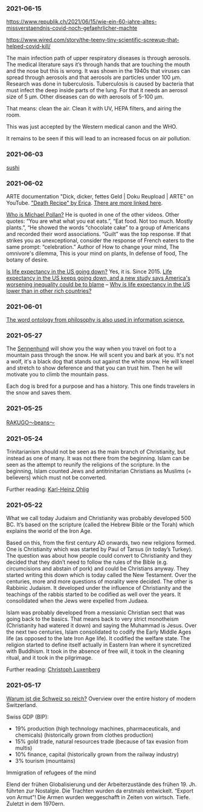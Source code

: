 ### 2021-06-15

https://www.republik.ch/2021/06/15/wie-ein-60-jahre-altes-missverstaendnis-covid-noch-gefaehrlicher-machte

https://www.wired.com/story/the-teeny-tiny-scientific-screwup-that-helped-covid-kill/

The main infection path of upper respiratory diseases is through aerosols. The medical literature says it’s through hands that are touching the mouth and the nose but this is wrong. It was shown in the 1940s that viruses can spread through aerosols and that aerosols are particles under 100 μm. Research was done in tuberculosis. Tuberculosis is caused by bacteria that must infect the deep inside parts of the lung. For that it needs an aerosol size of 5 μm. Other diseases can do with aerosols of 5-100 μm.

That means: clean the air. Clean it with UV, HEPA filters, and airing the room.

This was just accepted by the Western medical canon and the WHO.

It remains to be seen if this will lead to an increased focus on air pollution.

### 2021-06-03

[sushi](https://www.youtube.com/watch?v=0b75cl4-qRE)

### 2021-06-02

ARTE documentation "Dick, dicker, fettes Geld \| Doku Reupload \| ARTE" on YouTube. ["Death Recipe" by Erica](https://www.youtube.com/watch?v=Xe69WNbNS0g). [There are more linked here](https://www.wnyc.org/story/poets-give-voice-to-the-toll-of-type-2-diabetes/).

[Who is Michael Pollan?](https://www.google.com/search?q=michael+pollan) He is quoted in one of the other videos. Other quotes: “You are what what you eat eats.”, “Eat food. Not too much. Mostly plants.”, “He showed the words “chocolate cake” to a group of Americans and recorded their word associations. “Guilt” was the top response. If that strikes you as unexceptional, consider the response of French eaters to the same prompt: “celebration.” Author of How to change your mind, The omnivore's dilemma, This is your mind on plants, In defense of food, The botany of desire.

[Is life expectancy in the US going down?](https://www.google.com/search?q=is+life+expectancy+in+the+us+going+down) Yes, it is. Since 2015. [Life expectancy in the US keeps going down, and a new study says America's worsening inequality could be to blame](https://www.businessinsider.com/us-life-expectancy-declined-for-third-year-in-a-row-2019-11) – [Why is life expectancy in the US lower than in other rich countries?](https://ourworldindata.org/us-life-expectancy-low)

### 2021-06-01

[The word ontology from philosophy is also used in information science.](https://en.wikipedia.org/wiki/Ontology_(information_science))

### 2021-05-27

The [Sennenhund](https://en.wikipedia.org/wiki/Swiss_mountain_dog) will show you the way when you travel on foot to a mountain pass through the snow. He will scent you and bark at you. It's not a wolf, it's a black dog that stands out against the white snow. He will kneel and stretch to show deference and that you can trust him. Then he will motivate you to climb the mountain pass.

Each dog is bred for a purpose and has a history. This one finds travelers in the snow and saves them.

### 2021-05-25

[RAKUGO～beans～](https://youtu.be/YBeRUDn1eTI)

### 2021-05-24

Trinitarianism should not be seen as the main branch of Christianity, but instead as one of many. It was not there from the beginning. Islam can be seen as the attempt to reunify the religions of the scripture. In the beginning, Islam counted Jews and antitrinitarian Christians as Muslims (= believers) which must not be converted.

Further reading: [Karl-Heinz Ohlig](https://de.wikipedia.org/wiki/Karl-Heinz_Ohlig)

### 2021-05-22

What we call today Judaism and Christianity was probably developed 500 BC. It’s based on the scripture (called the Hebrew Bible or the Torah) which explains the world of the Iron Age.

Based on this, from the first century AD onwards, two new religions formed. One is Christianity which was started by Paul of Tarsus (in today’s Turkey). The question was about how people could convert to Christianity and they decided that they didn’t need to follow the rules of the Bible (e.g. circumcisions and abstain of pork) and could be Christians anyway. They started writing this down which is today called the New Testament. Over the centuries, more and more questions of morality were decided. The other is Rabbinic Judaism. It developed under the influence of Christianity and the teachings of the rabbis started to be codified as well over the years. It consolidated when the Jews were expelled from Judaea.

Islam was probably developed from a messianic Christian sect that was going back to the basics. That means back to very strict monotheism (Christianity had watered it down) and saying the Muhammad is Jesus. Over the next two centuries, Islam consolidated to codify the Early Middle Ages life (as opposed to the late Iron Age life). It codified the welfare state. The religion started to define itself actually in Eastern Iran where it syncretized with Buddhism. It took in the absence of free will, it took in the cleaning ritual, and it took in the pilgrimage.

Further reading: [Christoph Luxenberg](https://de.wikipedia.org/wiki/Christoph_Luxenberg)

### 2021-05-17

[Warum ist die Schweiz so reich?](https://youtu.be/zMwuMlIP1sQ) Overview over the entire history of modern Switzerland.

Swiss GDP (BIP):

* 19% production (high technology machines, pharmaceuticals, and chemicals) (historically grown from clothes production)
* 15% gold trade, natural resources trade (because of tax evasion from multis)
* 10% finance, capital (historically grown from the railway industry)
* 3% tourism (mountains)

Immigration of refugees of the mind

Elend der frühen Globalisierung und der Arbeiterzustände des frühen 19. Jh. führten zur Nostalgie. Die Trachten wurden da erstmals entwickelt.
“Export von Armut”! Die Armen wurden weggeschafft in Zeiten von wirtsch. Tiefe. Zuletzt in dem 1970ern.
